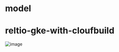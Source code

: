 # model
# reltio-gke-with-cloufbuild
![image](https://user-images.githubusercontent.com/4884923/126421829-5fc3fa5a-7b6a-4728-aa93-8a3400d95c16.png)

